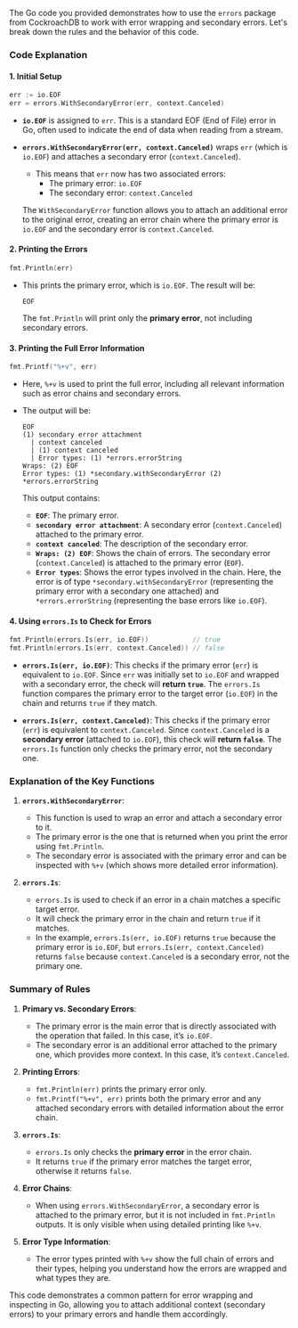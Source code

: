 The Go code you provided demonstrates how to use the `errors` package from CockroachDB to work with error wrapping and secondary errors. Let's break down the rules and the behavior of this code.

### **Code Explanation**

#### 1. **Initial Setup**
```go
err := io.EOF
err = errors.WithSecondaryError(err, context.Canceled)
```
- **`io.EOF`** is assigned to `err`. This is a standard EOF (End of File) error in Go, often used to indicate the end of data when reading from a stream.
- **`errors.WithSecondaryError(err, context.Canceled)`** wraps `err` (which is `io.EOF`) and attaches a secondary error (`context.Canceled`).
  - This means that `err` now has two associated errors:
    - The primary error: `io.EOF`
    - The secondary error: `context.Canceled`
  
  The `WithSecondaryError` function allows you to attach an additional error to the original error, creating an error chain where the primary error is `io.EOF` and the secondary error is `context.Canceled`.

#### 2. **Printing the Errors**
```go
fmt.Println(err)
```
- This prints the primary error, which is `io.EOF`. The result will be:
  ```
  EOF
  ```
  
  The `fmt.Println` will print only the **primary error**, not including secondary errors.

#### 3. **Printing the Full Error Information**
```go
fmt.Printf("%+v", err)
```
- Here, `%+v` is used to print the full error, including all relevant information such as error chains and secondary errors.
- The output will be:
  ```
  EOF
  (1) secondary error attachment
    | context canceled
    | (1) context canceled
    | Error types: (1) *errors.errorString
  Wraps: (2) EOF
  Error types: (1) *secondary.withSecondaryError (2) *errors.errorString
  ```
  
  This output contains:
  - **`EOF`**: The primary error.
  - **`secondary error attachment`**: A secondary error (`context.Canceled`) attached to the primary error.
  - **`context canceled`**: The description of the secondary error.
  - **`Wraps: (2) EOF`**: Shows the chain of errors. The secondary error (`context.Canceled`) is attached to the primary error (`EOF`).
  - **`Error types`**: Shows the error types involved in the chain. Here, the error is of type `*secondary.withSecondaryError` (representing the primary error with a secondary one attached) and `*errors.errorString` (representing the base errors like `io.EOF`).

#### 4. **Using `errors.Is` to Check for Errors**
```go
fmt.Println(errors.Is(err, io.EOF))           // true
fmt.Println(errors.Is(err, context.Canceled)) // false
```
- **`errors.Is(err, io.EOF)`**: This checks if the primary error (`err`) is equivalent to `io.EOF`. Since `err` was initially set to `io.EOF` and wrapped with a secondary error, the check will **return `true`**. The `errors.Is` function compares the primary error to the target error (`io.EOF`) in the chain and returns `true` if they match.
  
- **`errors.Is(err, context.Canceled)`**: This checks if the primary error (`err`) is equivalent to `context.Canceled`. Since `context.Canceled` is a **secondary error** (attached to `io.EOF`), this check will **return `false`**. The `errors.Is` function only checks the primary error, not the secondary one.

### **Explanation of the Key Functions**

1. **`errors.WithSecondaryError`**:
   - This function is used to wrap an error and attach a secondary error to it.
   - The primary error is the one that is returned when you print the error using `fmt.Println`.
   - The secondary error is associated with the primary error and can be inspected with `%+v` (which shows more detailed error information).

2. **`errors.Is`**:
   - `errors.Is` is used to check if an error in a chain matches a specific target error.
   - It will check the primary error in the chain and return `true` if it matches.
   - In the example, `errors.Is(err, io.EOF)` returns `true` because the primary error is `io.EOF`, but `errors.Is(err, context.Canceled)` returns `false` because `context.Canceled` is a secondary error, not the primary one.

### **Summary of Rules**

1. **Primary vs. Secondary Errors**:
   - The primary error is the main error that is directly associated with the operation that failed. In this case, it’s `io.EOF`.
   - The secondary error is an additional error attached to the primary one, which provides more context. In this case, it’s `context.Canceled`.

2. **Printing Errors**:
   - `fmt.Println(err)` prints the primary error only.
   - `fmt.Printf("%+v", err)` prints both the primary error and any attached secondary errors with detailed information about the error chain.

3. **`errors.Is`**:
   - `errors.Is` only checks the **primary error** in the error chain.
   - It returns `true` if the primary error matches the target error, otherwise it returns `false`.

4. **Error Chains**:
   - When using `errors.WithSecondaryError`, a secondary error is attached to the primary error, but it is not included in `fmt.Println` outputs. It is only visible when using detailed printing like `%+v`.
   
5. **Error Type Information**:
   - The error types printed with `%+v` show the full chain of errors and their types, helping you understand how the errors are wrapped and what types they are.

This code demonstrates a common pattern for error wrapping and inspecting in Go, allowing you to attach additional context (secondary errors) to your primary errors and handle them accordingly.